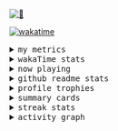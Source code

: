 [![🐙](https://hits.seeyoufarm.com/api/count/incr/badge.svg?url=https%3A%2F%2Fgithub.com%2Fktnkk%2Fhit-counter&count_bg=%23070707&title_bg=%23070707&icon=&icon_color=%23E7E7E7&title=visitors&edge_flat=true)](https://hits.seeyoufarm.com)

[![wakatime](https://wakatime.com/badge/user/43ee8060-219a-4cc8-b7a0-9a681ab5a8a7.svg)](https://wakatime.com/@43ee8060-219a-4cc8-b7a0-9a681ab5a8a7)

<details>
  <summary> <samp>my metrics</samp></summary>
  
  <br>
  
 ![🐳](https://github.com/kkhys/kkhys/blob/main/github-metrics.svg)
  
  ***
</details>

<details>
  <summary> <samp>wakaTime stats</samp></summary>
  
  <br>
  
<!--START_SECTION:waka-->
![Code Time](http://img.shields.io/badge/Code%20Time-1%2C169%20hrs%2023%20mins-blue)

**🐱 My GitHub Data** 

> 📦 5.0 MB Used in GitHub's Storage 
 > 
> 🏆 2,673 Contributions in the Year 2023
 > 
> 💼 Opted to Hire
 > 
> 📜 3 Public Repositories 
 > 
> 🔑 56 Private Repositories 
 > 
**I'm an Early 🐤** 

```text
🌞 Morning                10775 commits       ███████████░░░░░░░░░░░░░░   43.15 % 
🌆 Daytime                5887 commits        ██████░░░░░░░░░░░░░░░░░░░   23.58 % 
🌃 Evening                7123 commits        ███████░░░░░░░░░░░░░░░░░░   28.53 % 
🌙 Night                  1184 commits        █░░░░░░░░░░░░░░░░░░░░░░░░   04.74 % 
```
📅 **I'm Most Productive on Monday** 

```text
Monday                   4691 commits        █████░░░░░░░░░░░░░░░░░░░░   18.79 % 
Tuesday                  4209 commits        ████░░░░░░░░░░░░░░░░░░░░░   16.86 % 
Wednesday                4424 commits        ████░░░░░░░░░░░░░░░░░░░░░   17.72 % 
Thursday                 4039 commits        ████░░░░░░░░░░░░░░░░░░░░░   16.18 % 
Friday                   4284 commits        ████░░░░░░░░░░░░░░░░░░░░░   17.16 % 
Saturday                 1726 commits        ██░░░░░░░░░░░░░░░░░░░░░░░   06.91 % 
Sunday                   1596 commits        ██░░░░░░░░░░░░░░░░░░░░░░░   06.39 % 
```


📊 **This Week I Spent My Time On** 

```text
🕑︎ Time Zone: Asia/Tokyo

💬 Programming Languages: 
Other                    25 hrs 55 mins      █████████████░░░░░░░░░░░░   53.43 % 
TypeScript               7 hrs 51 mins       ████░░░░░░░░░░░░░░░░░░░░░   16.19 % 
Java                     5 hrs 8 mins        ███░░░░░░░░░░░░░░░░░░░░░░   10.60 % 
SQL                      4 hrs 20 mins       ██░░░░░░░░░░░░░░░░░░░░░░░   08.95 % 
HTML                     2 hrs 7 mins        █░░░░░░░░░░░░░░░░░░░░░░░░   04.38 % 

🔥 Editors: 
Chrome                   25 hrs 55 mins      █████████████░░░░░░░░░░░░   53.43 % 
IntelliJ                 14 hrs 34 mins      ████████░░░░░░░░░░░░░░░░░   30.04 % 
WebStorm                 8 hrs 1 min         ████░░░░░░░░░░░░░░░░░░░░░   16.54 % 

💻 Operating System: 
Mac                      48 hrs 27 mins      █████████████████████████   99.83 % 
Windows                  4 mins              ░░░░░░░░░░░░░░░░░░░░░░░░░   00.17 % 
```


 Last Updated on 2023/07/24 18:47:11 UTC
<!--END_SECTION:waka-->
  
  ***
</details>


<details>
  <summary> <samp>now playing</samp></summary>
  
  <br>
 
 [![🐟](https://spotify-github-profile.vercel.app/api/view?uid=31ryofms4dnv7mrohhepo4c4zgqu&cover_image=true&theme=default&show_offline=false&background_color=121212&bar_color=53b14f&bar_color_cover=false)](https://open.spotify.com/user/31ryofms4dnv7mrohhepo4c4zgqu)
  
  ***
</details>

<details>
  <summary> <samp>github readme stats</samp></summary>
  
  <br>
  
 <p align="left"> 
  <img alt="🐠" src="https://github-readme-stats.vercel.app/api?username=kkhys&count_private=true&show_icons=true&theme=dark&include_all_commits=true" />
  <img alt="🐟" src="https://github-readme-stats.vercel.app/api/top-langs/?username=kkhys&layout=compact&theme=dark&langs_count=10&hide=HTML,CSS,SCSS" />
</p>
  
  ***
</details>

<details>
  <summary> <samp>profile trophies</samp></summary>
  
  <br>
  
  [![🐬](https://github-profile-trophy.vercel.app/?username=kkhys&rank=SECRET,SSS,SS,S,AAA,AA,A&theme=darkhub&row=1&margin-w=10&no-bg=true)](https://github.com/ryo-ma/github-profile-trophy)
  
  ***
</details>

<details>
  <summary> <samp>summary cards</samp></summary>
  
  <br>
  
  ![🐋](https://github-profile-summary-cards.vercel.app/api/cards/profile-details?username=kkhys&theme=github_dark)
  ![🦑](https://github-profile-summary-cards.vercel.app/api/cards/repos-per-language?username=kkhys&theme=github_dark)
  ![🦭](https://github-profile-summary-cards.vercel.app/api/cards/most-commit-language?username=kkhys&theme=github_dark)
  ![🦀](https://github-profile-summary-cards.vercel.app/api/cards/stats?username=kkhys&theme=github_dark)
  ![🦈](https://github-profile-summary-cards.vercel.app/api/cards/productive-time?username=kkhys&theme=github_dark)
  
  ***
</details>

<details>
  <summary> <samp>streak stats</samp></summary>
  
  <br>
  
  [![🐠](http://github-readme-streak-stats.herokuapp.com?user=kkhys&theme=dark)](https://git.io/streak-stats)
  
  ***
</details>

<details>
  <summary> <samp>activity graph</samp></summary>
  
  <br>
  
  [![🐡](https://github-readme-activity-graph.cyclic.app/graph?username=kkhys&theme=xcode)](https://github.com/ashutosh00710/github-readme-activity-graph)
  
  ***
</details>
